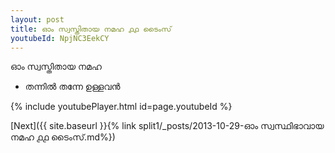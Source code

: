 ```yaml
---
layout: post
title: ഓം സ്വസ്തിതായ നമഹ ൧൧ ടൈംസ്
youtubeId: NpjNC3EekCY
---
```

 
 
 ഓം സ്വസ്തിതായ നമഹ 
 
 -  തന്നിൽ തന്നേ ഉള്ളവൻ 
 
  
 
  
 
 
 
 
 
 


{% include youtubePlayer.html id=page.youtubeId %}
 
[Next]({{ site.baseurl }}{% link  split1/_posts/2013-10-29-ഓം സ്വസ്ഥിഭാവായ നമഹ ൧൧ ടൈംസ്.md%})
 
